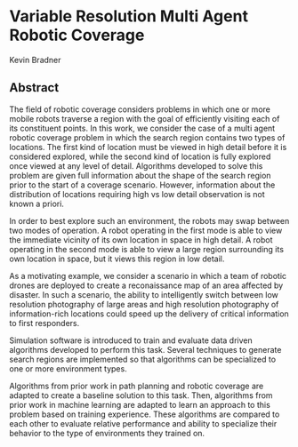 # Variable Resolution Multi Agent Robotic Coverage

Kevin Bradner

## Abstract

The field of robotic coverage considers problems in which one or more mobile robots traverse a region with the goal of efficiently visiting each of its constituent points. In this work, we consider the case of a multi agent robotic coverage problem in which the search region contains two types of locations. The first kind of location must be viewed in high detail before it is considered explored, while the second kind of location is fully explored once viewed at any level of detail. Algorithms developed to solve this problem are given full information about the shape of the search region prior to the start of a coverage scenario. However, information about the distribution of locations requiring high vs low detail observation is not known a priori.

In order to best explore such an environment, the robots may swap between two modes of operation. A robot operating in the first mode is able to view the immediate vicinity of its own location in space in high detail. A robot operating in the second mode is able to view a large region surrounding its own location in space, but it views this region in low detail.

As a motivating example, we consider a scenario in which a team of robotic drones are deployed to create a reconaissance map of an area affected by disaster. In such a scenario, the ability to intelligently switch between low resolution photography of large areas and high resolution photography of information-rich locations could speed up the delivery of critical information to first responders.

Simulation software is introduced to train and evaluate data driven algorithms developed to perform this task. Several techniques to generate search regions are implemented so that algorithms can be specialized to one or more environment types. 

Algorithms from prior work in path planning and robotic coverage are adapted to create a baseline solution to this task. Then, algorithms from prior work in machine learning are adapted to learn an approach to this problem based on training experience. These algorithms are compared to each other to evaluate relative performance and ability to specialize their behavior to the type of environments they trained on.
